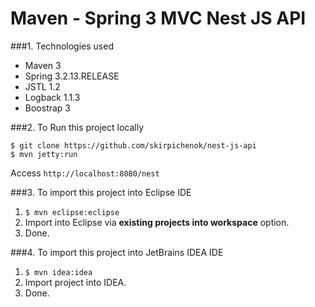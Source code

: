 
Maven - Spring 3 MVC Nest JS API
===============================

###1. Technologies used
* Maven 3
* Spring 3.2.13.RELEASE
* JSTL 1.2
* Logback 1.1.3
* Boostrap 3

###2. To Run this project locally
```shell
$ git clone https://github.com/skirpichenok/nest-js-api
$ mvn jetty:run
```
Access ```http://localhost:8080/nest```

###3. To import this project into Eclipse IDE
1. ```$ mvn eclipse:eclipse```
2. Import into Eclipse via **existing projects into workspace** option.
3. Done.

###4. To import this project into JetBrains IDEA IDE
1. ```$ mvn idea:idea```
2. Import project into IDEA.
3. Done.

